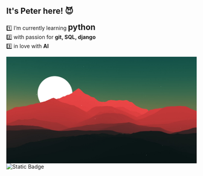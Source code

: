 ## It's Peter here! 😈
1️⃣ I’m currently learning <strong><span style="font-size: 1.5em;">python</span></strong>  
2️⃣ with passion for **git, SQL, django**  
3️⃣ in love with **AI**  

<img src="https://github.com/Ninja2EatYa/Ninja2EatYa/blob/main/wallpaperflare.com_wallpaper%20(10).jpg" align=right>

<img alt="Static Badge" src="https://img.shields.io/badge/Ninja2EatYa-Python-yellow?logo=codingninjas&logoColor=white">

